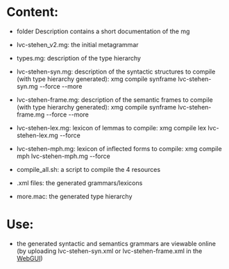 # Content:

* folder Description contains a short documentation of the mg

* lvc-stehen_v2.mg: the initial metagrammar

* types.mg: description of the type hierarchy

* lvc-stehen-syn.mg: description of the syntactic structures
  to compile (with type hierarchy generated):
  xmg compile synframe lvc-stehen-syn.mg --force --more

* lvc-stehen-frame.mg: description of the semantic frames
  to compile (with type hierarchy generated):
  xmg compile synframe lvc-stehen-frame.mg --force --more

* lvc-stehen-lex.mg: lexicon of lemmas
  to compile:
  xmg compile lex lvc-stehen-lex.mg --force

* lvc-stehen-mph.mg: lexicon of inflected forms
  to compile:
  xmg compile mph lvc-stehen-mph.mg --force

* compile_all.sh: a script to compile the 4 resources

* .xml files: the generated grammars/lexicons

* more.mac: the generated type hierarchy

# Use:

* the generated syntactic and semantics grammars are viewable online (by uploading lvc-stehen-syn.xml or lvc-stehen-frame.xml in the [WebGUI](http://xmg.phil.hhu.de/))

